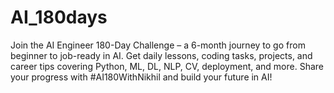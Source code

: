# AI_180days
Join the AI Engineer 180-Day Challenge – a 6-month journey to go from beginner to job-ready in AI. Get daily lessons, coding tasks, projects, and career tips covering Python, ML, DL, NLP, CV, deployment, and more. Share your progress with #AI180WithNikhil and build your future in AI!
